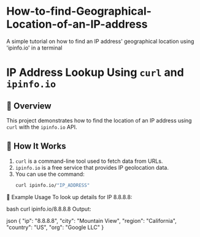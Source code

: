 # How-to-find-Geographical-Location-of-an-IP-address
A simple tutorial on how to find an IP address' geographical location using 'ipinfo.io' in a terminal
# IP Address Lookup Using `curl` and `ipinfo.io`

## 📌 Overview
This project demonstrates how to find the location of an IP address using `curl` with the `ipinfo.io` API.

## 🔹 How It Works
1. `curl` is a command-line tool used to fetch data from URLs.
2. `ipinfo.io` is a free service that provides IP geolocation data.
3. You can use the command:
   ```bash
   curl ipinfo.io/"IP_ADDRESS"

🔹 Example Usage
To look up details for IP 8.8.8.8:

bash
curl ipinfo.io/8.8.8.8
Output:

json
{
  "ip": "8.8.8.8",
  "city": "Mountain View",
  "region": "California",
  "country": "US",
  "org": "Google LLC"
}
